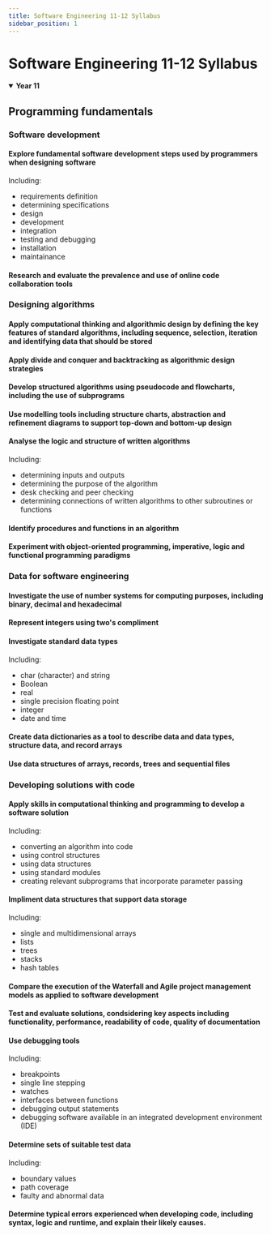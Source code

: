 ```yaml
---
title: Software Engineering 11-12 Syllabus
sidebar_position: 1
---
```

# Software Engineering 11-12 Syllabus
<details open>
  <summary><b>Year 11</b></summary>
  
## Programming fundamentals

### Software development

#### Explore fundamental software development steps used by programmers when designing software

Including:
- requirements definition
- determining specifications
- design
- development
- integration
- testing and debugging
- installation
- maintainance

#### Research and evaluate the prevalence and use of online code collaboration tools

### Designing algorithms

#### Apply computational thinking and algorithmic design by defining the key features of standard algorithms, including sequence, selection, iteration and identifying data that should be stored

#### Apply divide and conquer and backtracking as algorithmic design strategies

#### Develop structured algorithms using pseudocode and flowcharts, including the use of subprograms

#### Use modelling tools including structure charts, abstraction and refinement diagrams to support top-down and bottom-up design

#### Analyse the logic and structure of written algorithms

Including:
- determining inputs and outputs
- determining the purpose of the algorithm
- desk checking and peer checking
- determining connections of written algorithms to other subroutines or functions

#### Identify procedures and functions in an algorithm

#### Experiment with object-oriented programming, imperative, logic and functional programming paradigms

### Data for software engineering

#### Investigate the use of number systems for computing purposes, including binary, decimal and hexadecimal

#### Represent integers using two's compliment

#### Investigate standard data types

Including:
- char (character) and string
- Boolean
- real
- single precision floating point
- integer
- date and time

#### Create data dictionaries as a tool to describe data and data types, structure data, and record arrays

#### Use data structures of arrays, records, trees and sequential files

### Developing solutions with code

#### Apply skills in computational thinking and programming to develop a software solution

Including:
- converting an algorithm into code
- using control structures
- using data structures
- using standard modules
- creating relevant subprograms that incorporate parameter passing

#### Impliment data structures that support data storage

Including:
- single and multidimensional arrays
- lists
- trees
- stacks
- hash tables

#### Compare the execution of the Waterfall and Agile project management models as applied to software development

#### Test and evaluate solutions, condsidering key aspects including functionality, performance, readability of code, quality of documentation

#### Use debugging tools

Including:
- breakpoints
- single line stepping
- watches
- interfaces between functions
- debugging output statements
- debugging software available in an integrated development environment (IDE)

#### Determine sets of suitable test data

Including:
- boundary values
- path coverage
- faulty and abnormal data

#### Determine typical errors experienced when developing code, including syntax, logic and runtime, and explain their likely causes.
</details>
